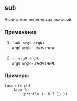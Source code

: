 ## sub
Вычитание _нескольких_ `значений`.

### Применение

1. `(sub arg0 argN)`<br>
`arg0` `argN` - _значения_.<br><br>
2. `(- arg0 argN)`<br>
`arg0` `argN` - _значения_.

### Примеры

```pihta
(use-ctx pht
    (app-fn
        (println (- 6 3 1))))
```